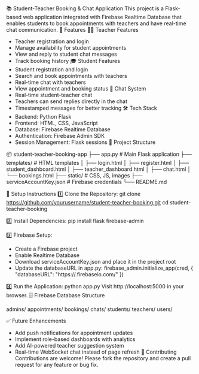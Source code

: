 📚 Student-Teacher Booking & Chat Application
This project is a Flask-based web application integrated with Firebase Realtime Database that enables students to book appointments with teachers and have real-time chat communication.
🚀 Features
👩‍🏫 Teacher Features
- Teacher registration and login
- Manage availability for student appointments
- View and reply to student chat messages
- Track booking history
🎓 Student Features
- Student registration and login
- Search and book appointments with teachers
- Real-time chat with teachers
- View appointment and booking status
💬 Chat System
- Real-time student-teacher chat
- Teachers can send replies directly in the chat
- Timestamped messages for better tracking
🛠 Tech Stack
- Backend: Python Flask
- Frontend: HTML, CSS, JavaScript
- Database: Firebase Realtime Database
- Authentication: Firebase Admin SDK
- Session Management: Flask sessions
📂 Project Structure

📦 student-teacher-booking-app
├── app.py                # Main Flask application
├── templates/            # HTML templates
│   ├── login.html
│   ├── register.html
│   ├── student_dashboard.html
│   ├── teacher_dashboard.html
│   ├── chat.html
│   └── bookings.html
├── static/               # CSS, JS, images
├── serviceAccountKey.json # Firebase credentials
└── README.md

🔧 Setup Instructions
1️⃣ Clone the Repository:
git clone https://github.com/yourusername/student-teacher-booking.git
cd student-teacher-booking

2️⃣ Install Dependencies:
pip install flask firebase-admin

3️⃣ Firebase Setup:
- Create a Firebase project
- Enable Realtime Database
- Download serviceAccountKey.json and place it in the project root
- Update the databaseURL in app.py:
firebase_admin.initialize_app(cred, {
    "databaseURL": "https://<your-database-name>.firebaseio.com/"
})

4️⃣ Run the Application:
python app.py
Visit http://localhost:5000 in your browser.
🗄 Firebase Database Structure

admins/
appointments/
bookings/
chats/
students/
teachers/
users/

✅ Future Enhancements
- Add push notifications for appointment updates
- Implement role-based dashboards with analytics
- Add AI-powered teacher suggestion system
- Real-time WebSocket chat instead of page refresh
🤝 Contributing
Contributions are welcome! Please fork the repository and create a pull request for any feature or bug fix.